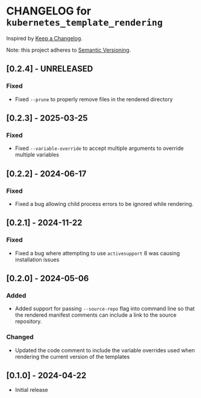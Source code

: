 # CHANGELOG for `kubernetes_template_rendering`

Inspired by [Keep a Changelog](https://keepachangelog.com/en/1.0.0/).

Note: this project adheres to [Semantic Versioning](https://semver.org/spec/v2.0.0.html).

## [0.2.4] - UNRELEASED
### Fixed
- Fixed `--prune` to properly remove files in the rendered directory

## [0.2.3] - 2025-03-25
### Fixed
- Fixed `--variable-override` to accept multiple arguments to override multiple variables

## [0.2.2] - 2024-06-17
### Fixed
- Fixed a bug allowing child process errors to be ignored while rendering.

## [0.2.1] - 2024-11-22
### Fixed
- Fixed a bug where attempting to use `activesupport` 8 was causing installation issues

## [0.2.0] - 2024-05-06
### Added
- Added support for passing `--source-repo` flag into command line so that the rendered manifest comments can include a link to the source repository.

### Changed
- Updated the code comment to include the variable overrides used when rendering the current version of the templates

## [0.1.0] - 2024-04-22

- Initial release
